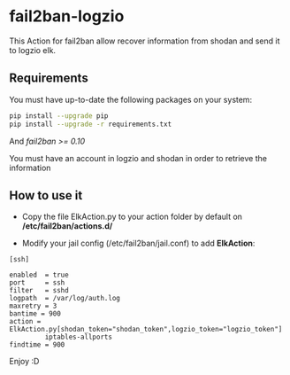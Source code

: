 # fail2ban-logzio
This Action for fail2ban allow recover information from shodan and send it to logzio elk. 

## Requirements

You must have up-to-date the following packages on your system: 

```bash
pip install --upgrade pip 
pip install --upgrade -r requirements.txt 
```
And *fail2ban >= 0.10*

You must have an account in logzio and shodan in order to retrieve the information

## How to use it
- Copy the file ElkAction.py to your action folder by default on **/etc/fail2ban/actions.d/**

- Modify your jail config (/etc/fail2ban/jail.conf) to add **ElkAction**:
```
[ssh]

enabled  = true
port     = ssh
filter   = sshd
logpath  = /var/log/auth.log
maxretry = 3
bantime = 900
action = ElkAction.py[shodan_token="shodan_token",logzio_token="logzio_token"]
         iptables-allports
findtime = 900
```

Enjoy :D